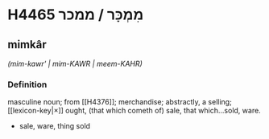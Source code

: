 # H4465 מִמְכָּר / ממכר

## mimkâr

_(mim-kawr' | mim-KAWR | meem-KAHR)_

### Definition

masculine noun; from [[H4376]]; merchandise; abstractly, a selling; [[lexicon-key|×]] ought, (that which cometh of) sale, that which...sold, ware.

- sale, ware, thing sold
